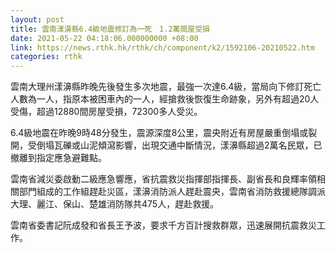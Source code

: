 ```yaml
---
layout: post
title: 雲南漾濞縣6.4級地震修訂為一死　1.2萬間屋受損
date: 2021-05-22 04:18:06.000000000 +08:00
link: https://news.rthk.hk/rthk/ch/component/k2/1592106-20210522.htm
categories: rthk
---
```


雲南大理州漾濞縣昨晚先後發生多次地震，最強一次達6.4級，當局向下修訂死亡人數為一人，指原本被困車內的一人，經搶救後恢復生命跡象，另外有超過20人受傷，超過12880間房屋受損，72300多人受災。

6.4級地震在昨晚9時48分發生，震源深度8公里，震央附近有房屋嚴重倒塌或裂開，受倒塌瓦礫或山泥傾瀉影響，出現交通中斷情況，漾濞縣超過2萬名民眾，已撤離到指定應急避難點。

雲南省減災委啟動二級應急響應，省抗震救災指揮部指揮長、副省長和良輝率領相關部門組成的工作組趕赴災區，漾濞消防派人趕赴震央，雲南省消防救援總隊調派大理、麗江、保山、楚雄消防隊共475人，趕赴救援。

雲南省委書記阮成發和省長王予波，要求千方百計搜救群眾，迅速展開抗震救災工作。
